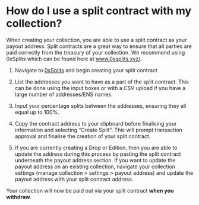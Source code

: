 # How do I use a split contract with my collection?

When creating your collection, you are able to use a split contract as your payout address. Split contracts are a great way to ensure that all parties are paid correctly from the treasury of your collection. We recommend using 0xSplits which can be found here at www.0xsplits.xyz/.

1. Navigate to [0xSplits](https://www.0xsplits.xyz/) and begin creating your split contract

2. List the addresses you want to have as a part of the split contract. This can be done using the input boxes or with a CSV upload if you have a large number of addresses/ENS names.

3. Input your percentage splits between the addresses, ensuring they all equal up to 100%.

4. Copy the contract address to your clipboard before finalising your information and selecting “Create Split”. This will prompt transaction approval and finalise the creation of your split contract.

5. If you are currently creating a Drop or Edition, then you are able to update the address during this process by pasting the split contract underneath the payout address section. If you want to update the payout address on an existing collection, navigate your collection settings (manage collection > settings > payout address) and update the payout address with your split contract address.

Your collection will now be paid out via your split contract **when you withdraw**.